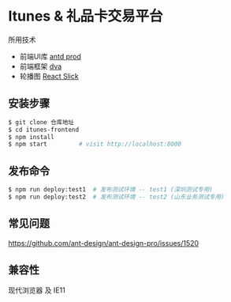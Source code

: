 
# Itunes & 礼品卡交易平台


所用技术

- 前端UI库 [antd prod](https://pro.ant.design/docs/getting-started-cn)
- 前端框架 [dva](https://github.com/dvajs/dva)
- 轮播图 [React Slick](https://react-slick.neostack.com/docs/example/resizable) 


## 安装步骤

```bash
$ git clone 仓库地址
$ cd itunes-frontend
$ npm install
$ npm start         # visit http://localhost:8000
```

## 发布命令
```bash
$ npm run deploy:test1  # 发布测试环境 -- test1 (深圳测试专用)
$ npm run deploy:test2  # 发布测试环境 -- test2 (山东业务测试专用)

```

## 常见问题
https://github.com/ant-design/ant-design-pro/issues/1520

## 兼容性

现代浏览器 及 IE11
